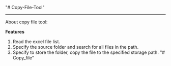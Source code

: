 "# Copy-File-Tool" 
***
About copy file tool:

**Features**
1. Read the excel file list.
2. Specify the source folder and search for all files in the path.
3. Specify to store the folder, copy the file to the specified storage path. "# Copy_file" 
